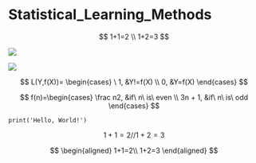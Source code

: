 # Statistical_Learning_Methods
$$ 1+1=2 \\   1+2=3 $$

![](http://latex.codecogs.com/gif.latex?\\sigma=\sqrt{\frac{1}{n}{\sum_{k=1}^n(x_i-\bar{x})^2}})

![](http://latex.codecogs.com/gif.latex?\\1+1=2\\1+2=3})

$$
L(Y,f(X))=
\begin{cases}
\ 1, &Y!=f(X) \\
0, &Y=f(X)
\end{cases}
$$

$$
f(n)=\begin{cases}
\frac n2, &if\ n\ is\ even
\\ 
3n + 1, &if\  n\ is\ odd
\end{cases}
$$

```
print('Hello, World!')
```

$$
1+1=2
//
1+2=3
$$

$$
\begin{aligned}
1+1=2\\
1+2=3
\end{aligned}
$$
